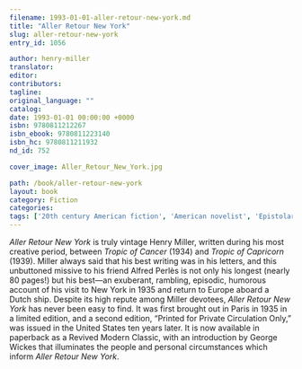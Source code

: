 ```yaml
---
filename: 1993-01-01-aller-retour-new-york.md
title: "Aller Retour New York"
slug: aller-retour-new-york
entry_id: 1056

author: henry-miller
translator: 
editor: 
contributors: 
tagline: 
original_language: ""
catalog: 
date: 1993-01-01 00:00:00 +0000 
isbn: 9780811212267
isbn_ebook: 9780811223140
isbn_hc: 9780811211932
nd_id: 752

cover_image: Aller_Retour_New_York.jpg

path: /book/aller-retour-new-york
layout: book
category: Fiction
categories: 
tags: ['20th century American fiction', 'American novelist', 'Epistolary', 'New York', 'Paris', 'Tropic of Cancer']
---
```

*Aller Retour New York* is truly vintage Henry Miller, written during his most creative period, between *Tropic of Cancer* (1934) and *Tropic of Capricorn* (1939). Miller always said that his best writing was in his letters, and this unbuttoned missive to his friend Alfred Perlès is not only his longest (nearly 80 pages!) but his best—an exuberant, rambling, episodic, humorous account of his visit to New York in 1935 and return to Europe aboard a Dutch ship. Despite its high repute among Miller devotees, *Aller Retour New York* has never been easy to find. It was first brought out in Paris in 1935 in a limited edition, and a second edition, “Printed for Private Circulation Only,” was issued in the United States ten years later. It is now available in paperback as a Revived Modern Classic, with an introduction by George Wickes that illuminates the people and personal circumstances which inform *Aller Retour New York*.





